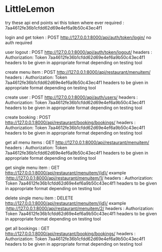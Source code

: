 # LittleLemon
try these api end points wi this token where ever required : 7aa4612fe36b1cfdd62d69e4ef6a9b50c43ec4f1

login and get token : POST http://127.0.0.1:8000/api/auth/token/login/
no auth required

user logout : POST http://127.0.0.1:8000/api/auth/token/logout/
headers : Authorization: Token 7aa4612fe36b1cfdd62d69e4ef6a9b50c43ec4f1 
headers to be given in appropriate format depending on testing tool

create menu item : POST http://127.0.0.1:8000/api/restaurant/menuitem/
headers : Authorization: Token 7aa4612fe36b1cfdd62d69e4ef6a9b50c43ec4f1 
headers to be given in appropriate format depending on testing tool

create user : POST http://127.0.0.1:8000/api/auth/users/
headers : Authorization: Token 7aa4612fe36b1cfdd62d69e4ef6a9b50c43ec4f1 
headers to be given in appropriate format depending on testing tool

create booking : POST http://127.0.0.1:8000/api/restaurant/booking/bookings/
headers : Authorization: Token 7aa4612fe36b1cfdd62d69e4ef6a9b50c43ec4f1 
headers to be given in appropriate format depending on testing tool

get all menu items : GET http://127.0.0.1:8000/api/restaurant/menuitem/
headers : Authorization: Token 7aa4612fe36b1cfdd62d69e4ef6a9b50c43ec4f1 
headers to be given in appropriate format depending on testing tool

get single menu item : GET http://127.0.0.1:8000/api/restaurant/menuitem/{id}/
example :http://127.0.0.1:8000/api/restaurant/menuitem/1/
headers : Authorization: Token 7aa4612fe36b1cfdd62d69e4ef6a9b50c43ec4f1 
headers to be given in appropriate format depending on testing tool

delete single menu item : DELETE http://127.0.0.1:8000/api/restaurant/menuitem/{id}/
example :http://127.0.0.1:8000/api/restaurant/menuitem/2/
headers : Authorization: Token 7aa4612fe36b1cfdd62d69e4ef6a9b50c43ec4f1 
headers to be given in appropriate format depending on testing tool

get all bookings : GET http://127.0.0.1:8000/api/restaurant/booking/bookings/
headers : Authorization: Token 7aa4612fe36b1cfdd62d69e4ef6a9b50c43ec4f1 
headers to be given in appropriate format depending on testing tool



